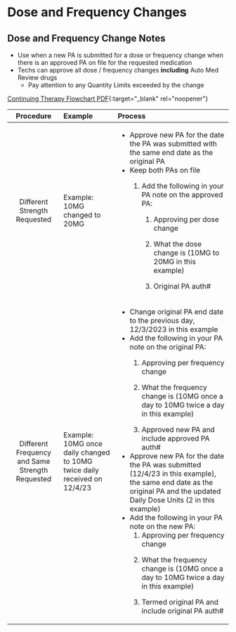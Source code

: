 # Dose and Frequency Changes

## Dose and Frequency Change Notes
- Use when a new PA is submitted for a dose or frequency change when there is an approved PA on file for the requested medication  
- Techs can approve all dose / frequency changes **including** Auto Med Review drugs
  - Pay attention to any Quantity Limits exceeded by the change

[Continuing Therapy Flowchart PDF](https://mygainwell-my.sharepoint.com/:u:/g/personal/emily_reinhart_gainwelltechnologies_com/ES2L9IQE7PhGtjUo7me_NRABPl9A5FU1Q0XGj1oD40Tgyg?e=VqKzHi){:target="_blank" rel="noopener"}




    
| Procedure | Example | Process |
|:---:|:---|:---|
| Different Strength Requested | Example: 10MG changed to 20MG | <ul><li>Approve new PA for the date the PA was submitted with the same end date as the original PA </li></ol></ol><li>Keep both PAs on file​ </li><ol><li>Add the following in your PA note on the approved PA: </li><ol><li>Approving per dose change </li><ol></ol><li>What the dose change is (10MG to 20MG in this example)  </li><ol></ol><li>Original PA auth#    |
| Different Frequency and Same Strength Requested | Example: 10MG once daily changed to 10MG twice daily received on 12/4/23  | <ul><li>Change original PA end date to the previous day, 12/3/2023 in this example​ </li></ol></ol><li>Add the following in your PA note on the original PA:  </li><ol><li>Approving per frequency change  </li><ol></ol><li>What the frequency change is (10MG once a day to 10MG twice a day in this example)  </li><ol></ol><li>Approved new PA and include approved PA auth#   </li></ol><li>Approve new PA for the date the PA was submitted (12/4/23 in this example), the same end date as the original PA and the updated Daily Dose Units (2 in this example)  </li></ol><li>Add the following in your PA note on the new PA: <ol><li>Approving per frequency change </li><ol></ol><li>What the frequency change is (10MG once a day to 10MG twice a day in this example) </li><ol></ol><li>Termed original PA and include original PA auth#    |


